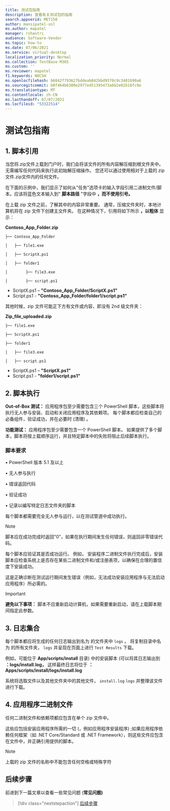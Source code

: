 ```yaml
---
title: 测试包指南
description: 查看有关测试包的指南
search.appverid: MET150
author: mansipatel-usl
ms.author: mapatel
manager: rshastri
audience: Software-Vendor
ms.topic: how-to
ms.date: 07/06/2021
ms.service: virtual-desktop
localization_priority: Normal
ms.collection: TestBase-M365
ms.custom: ''
ms.reviewer: mapatel
f1.keywords: NOCSH
ms.openlocfilehash: b6842f793627bddeab842bbd9570c9c3481699a6
ms.sourcegitcommit: b0f464b6300e2977ed51395473a6b2e02b18fc9e
ms.translationtype: MT
ms.contentlocale: zh-CN
ms.lasthandoff: 07/07/2021
ms.locfileid: "53322514"
---
```

# <a name="test-package-guidelines"></a>测试包指南

## <a name="1---script-referencing"></a>1. 脚本引用

当您将.zip文件上载到门户时，我们会将该文件的所有内容解压缩到根文件夹中。 无需编写任何代码来执行此初始解压缩操作。 您还可以通过使用相对于上载的 zip 文件.zip文件内的任何文件。

在下面的示例中，我们显示了如何从"任务"选项卡的输入字段引用二进制文件/脚本。应该将蓝色文本输入到" **脚本路径** "字段中 **，而不使用引号。**

在上载 zip 文件之前，了解其中的内容非常重要。 通常，压缩文件夹时，本地计算机将在 zip 文件下创建主文件夹。 在这种情况下，引用将如下所示 **，以粗体** 显示：

 **Contoso_App_Folder.zip**
~~~ 
├── Contoso_App_Folder

│   ├── file1.exe

│   ├── ScriptX.ps1

│   ├── folder1

│        ├── file3.exe

│        ├── script.ps1
~~~

  - ScriptX.ps1 – **"Contoso_App_Folder/ScriptX.ps1"**
  - Script.ps1 - **"Contoso_App_Folder/folder1/script.ps1"**

其他时候，zip 文件可能正下方有文件或内容，即没有 2nd 级文件夹：

 **Zip_file_uploaded.zip**
~~~ 
├── file1.exe

├── ScriptX.ps1

├── folder1

│   ├── file3.exe

│   ├── script.ps1
~~~
  - ScriptX.ps1 – **"ScriptX.ps1"**
  - Script.ps1 - **"folder1/script.ps1"**
  
## <a name="2---script-execution"></a>2. 脚本执行

**Out-of-Box 测试：** 应用程序包至少需要包含三个 PowerShell 脚本，这些脚本将执行无人参与安装、启动和关闭应用程序及其依赖项。 每个脚本都应检查自己的必备组件，验证成功，并在必要时 (清理) 。

**功能测试：** 应用程序包至少需要包含一个 PowerShell 脚本。 如果提供了多个脚本，脚本将按上载顺序运行，并且特定脚本中的失败将阻止后续脚本执行。

### <a name="script-requirements"></a>脚本要求

• PowerShell 版本 5.1 及以上     

• 无人参与执行    

• 错误返回代码               

• 验证成功            

• 记录以编写特定日志文件夹的脚本

每个脚本都需要完全无人参与运行，以在测试管道中成功执行。

> [!Note]
> 脚本应在成功完成时返回"0"，如果在执行期间发生任何错误，则返回非零错误代码。

每个脚本应验证其是否成功运行。 例如， 安装程序二进制文件执行完成后，安装脚本应检查系统上是否存在某些二进制文件和/或注册表项，以确保在合理的置信度下安装成功。 

这是正确诊断在测试运行期间发生错误（例如，无法成功安装应用程序与无法启动应用程序）所必需的。

> [!Important]
> **避免以下事项：** 脚本不应重新启动计算机，如果需要重新启动，请在上载脚本期间指定此参数。

## <a name="3---log-collection"></a>3. 日志集合

每个脚本都应将生成的任何日志输出到名为 的文件夹中 ```logs``` 。 将复制目录中名为 的所有文件夹， ```logs``` 并呈现在页面上进行 ```Test Results``` 下载。

例如，可能位于 **App/scripts/install** 目录) 中的安装脚本 (可以将其日志输出到 **：logs/install.log，** 这样最终日志将位于 **：Apps/scripts/install/logs/install.log**

系统将选取文件以及其他文件夹中的其他文件， ```install.log``` ```logs``` 并整理该文件进行下载。


## <a name="4---application-binaries"></a>4. 应用程序二进制文件

任何二进制文件和依赖项都应包含在单个 zip 文件中。 

这些应包括安装应用程序所需的一切 (，例如应用程序安装程序) ;如果应用程序依赖任何框架（如 .NET Core/Standard 或 .NET Framework），则这些文件应包含在文件中，并正确引用提供的脚本。


> [!Note]
> 上载的 zip 文件的名称中不能包含任何空格或特殊字符

## <a name="next-steps"></a>后续步骤

前进到下一篇文章以查看一些常见问题 (**常见问题)**
> [!div class="nextstepaction"]
> [后续步骤](faq.md)
